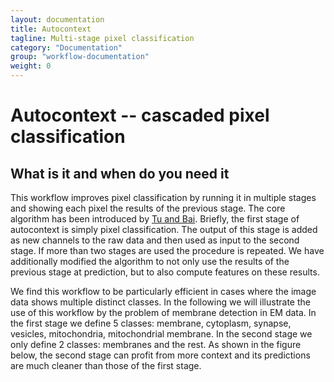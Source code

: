 ```yaml
---
layout: documentation
title: Autocontext
tagline: Multi-stage pixel classification
category: "Documentation"
group: "workflow-documentation"
weight: 0
---
```

# Autocontext -- cascaded pixel classification

## What is it and when do you need it
This workflow improves pixel classification by running it in multiple stages and showing each pixel the results of the previous stage. The core algorithm has been introduced by [Tu and Bai](https://www.ncbi.nlm.nih.gov/pubmed/20724753). Briefly, the first stage of autocontext is simply pixel classification. The output of this stage is added as new channels to the raw data and then used as input to the second stage. If more than two stages are used the procedure is repeated. We have additionally modified the algorithm to not only use the results of the previous stage at prediction, but to also compute features on these results. 

We find this workflow to be particularly efficient in cases where the image data shows multiple distinct classes. In the following we will illustrate the use of this workflow by the problem of membrane detection in EM data. In the first stage we define 5 classes: membrane, cytoplasm, synapse, vesicles, mitochondria, mitochondrial membrane. In the second stage we only define 2 classes: membranes and the rest. As shown in the figure below, the second stage can profit from more context and its predictions are much cleaner than those of the first stage. 


